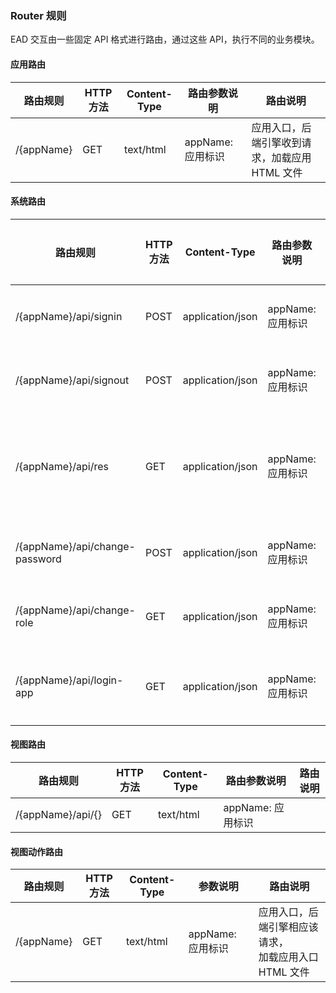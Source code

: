 ### Router 规则

EAD 交互由一些固定 API 格式进行路由，通过这些 API，执行不同的业务模块。

#### 应用路由

| 路由规则 | HTTP 方法 | Content-Type | 路由参数说明 | 路由说明 | 
| ------- | -------- | ------------ | ------- | ------- | 
| /{appName} | GET |  text/html | appName: 应用标识 | 应用入口，后端引擎收到请求，加载应用 HTML 文件 |

#### 系统路由

| 路由规则 | HTTP 方法 | Content-Type | 路由参数说明 | 路由说明 | 
| ------- | -------- | ------------ | ------- | ------- | 
| /{appName}/api/signin | POST |  application/json | appName: 应用标识 | 登录应用 |
| /{appName}/api/signout | POST |  application/json | appName: 应用标识 | 退出登录 |
| /{appName}/api/res | GET |  application/json | appName: 应用标识 | 应用资源树请求 |
| /{appName}/api/change-password | POST |  application/json | appName: 应用标识 | 修改密码 |
| /{appName}/api/change-role | GET |  application/json | appName: 应用标识 | 角色切换 |
| /{appName}/api/login-app | GET |  application/json | appName: 应用标识 | 单点登录 API |

#### 视图路由

| 路由规则 | HTTP 方法 | Content-Type | 路由参数说明 | 路由说明 | 
| ------- | -------- | ------------ | ------- | ------- | 
| /{appName}/api/{} | GET |  text/html | appName: 应用标识 |  |

#### 视图动作路由

| 路由规则 | HTTP 方法 | Content-Type | 参数说明 | 路由说明 | 
| ------- | -------- | ------------ | ------- | ------- | 
| /{appName} | GET |  text/html | appName: 应用标识 | 应用入口，后端引擎相应该请求，<br/> 加载应用入口 HTML 文件 |